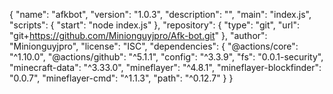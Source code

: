{
  "name": "afkbot",
  "version": "1.0.3",
  "description": "",
  "main": "index.js",
  "scripts": {
    "start": "node index.js"
  },
  "repository": {
    "type": "git",
    "url": "git+https://github.com/Minionguyjpro/Afk-bot.git"
  },
  "author": "Minionguyjpro",
  "license": "ISC",
  "dependencies": {
    "@actions/core": "^1.10.0",
    "@actions/github": "^5.1.1",
    "config": "^3.3.9",
    "fs": "0.0.1-security",
    "minecraft-data": "^3.33.0",
    "mineflayer": "^4.8.1",
    "mineflayer-blockfinder": "0.0.7",
    "mineflayer-cmd": "^1.1.3",
    "path": "^0.12.7"
  }
}
